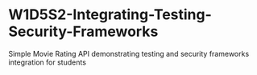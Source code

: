# W1D5S2-Integrating-Testing-Security-Frameworks
Simple Movie Rating API demonstrating testing and security frameworks integration for students
